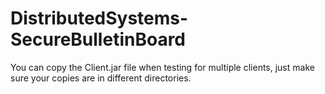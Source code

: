 # DistributedSystems-SecureBulletinBoard

You can copy the Client.jar file when testing for multiple clients, just make sure your copies are in different directories.
